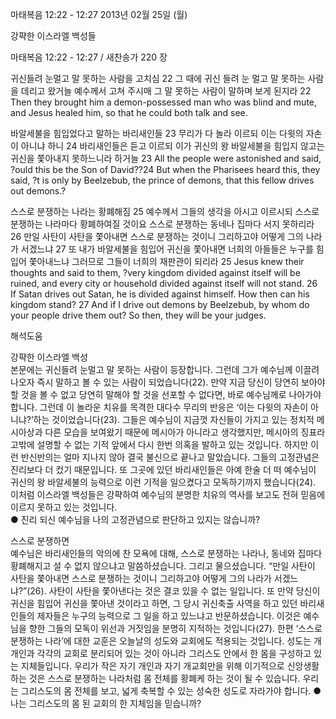 마태복음 12:22 - 12:27 
2013년 02월 25일 (월)

강퍅한 이스라엘 백성들



마태복음 12:22 - 12:27 / 새찬송가 220 장


귀신들려 눈멀고 말 못하는 사람을 고치심
22 그 때에 귀신 들려 눈 멀고 말 못하는 사람을 데리고 왔거늘 예수께서 고쳐 주시매 그 말 못하는 사람이 말하며 보게 된지라
22 Then they brought him a demon-possessed man who was blind and mute, and Jesus healed him, so that he could both talk and see.   

바알세불을 힘입었다고 말하는 바리새인들
23 무리가 다 놀라 이르되 이는 다윗의 자손이 아니냐 하니 24 바리새인들은 듣고 이르되 이가 귀신의 왕 바알세불을 힘입지 않고는 귀신을 쫓아내지 못하느니라 하거늘
23 All the people were astonished and said, ?ould this be the Son of David??24 But when the Pharisees heard this, they said, ?t is only by Beelzebub, the prince of demons, that this fellow drives out demons.?  

스스로 분쟁하는 나라는 황폐해짐
25 예수께서 그들의 생각을 아시고 이르시되 스스로 분쟁하는 나라마다 황폐하여질 것이요 스스로 분쟁하는 동네나 집마다 서지 못하리라 26 만일 사탄이 사탄을 쫓아내면 스스로 분쟁하는 것이니 그리하고야 어떻게 그의 나라가 서겠느냐 27 또 내가 바알세불을 힘입어 귀신을 쫓아내면 너희의 아들들은 누구를 힘입어 쫓아내느냐 그러므로 그들이 너희의 재판관이 되리라
25 Jesus knew their thoughts and said to them, ?very kingdom divided against itself will be ruined, and every city or household divided against itself will not stand. 26 If Satan drives out Satan, he is divided against himself. How then can his kingdom stand? 27 And if I drive out demons by Beelzebub, by whom do your people drive them out? So then, they will be your judges.

해석도움





강퍅한 이스라엘 백성  
본문에는 귀신들려 눈멀고 말 못하는 사람이 등장합니다. 그런데 그가 예수님께 이끌려 나오자 즉시 말하고 볼 수 있는 사람이 되었습니다(22). 만약 지금 당신이 당연히 보아야 할 것을 볼 수 없고 당연히 말해야 할 것을 선포할 수 없다면, 바로 예수님께로 나아가야 합니다. 그런데 이 놀라운 치유를 목격한 대다수 무리의 반응은 ‘이는 다윗의 자손이 아니냐?’하는 것이었습니다(23). 그들은 예수님이 지금껏 자신들이 가지고 있는 정치적 메시아상과 다른 모습을 보여왔기 때문에 메시아가 아니라고 생각했지만, 메시아의 징표라고밖에 설명할 수 없는 기적 앞에서 다시 한번 의혹을 발하고 있는 것입니다. 하지만 이런 반신반의는 얼마 지나지 않아 결국 불신으로 끝나고 말았습니다. 그들의 고정관념은 진리보다 더 컸기 때문입니다. 또 그곳에 있던 바리새인들은 아예 한술 더 떠 예수님이 귀신의 왕 바알세불의 능력으로 이런 기적을 일으켰다고 모독하기까지 했습니다(24). 이처럼 이스라엘 백성들은 강퍅하여 예수님의 분명한 치유의 역사를 보고도 전혀 믿음에 이르지 못하고 있는 것입니다.  
● 진리 되신 예수님을 나의 고정관념으로 판단하고 있지는 않습니까? 

스스로 분쟁하면  
예수님은 바리새인들의 악의에 찬 모욕에 대해, 스스로 분쟁하는 나라나, 동네와 집마다 황폐해지고 설 수 없지 않으냐고 말씀하셨습니다. 그리고 물으셨습니다. “만일 사탄이 사탄을 쫓아내면 스스로 분쟁하는 것이니 그리하고야 어떻게 그의 나라가 서겠느냐?”(26). 사탄이 사탄을 쫓아낸다는 것은 결코 있을 수 없는 일입니다. 또 만약 당신이 귀신을 힘입어 귀신을 쫓아낸 것이라고 하면, 그 당시 귀신축출 사역을 하고 있던 바리새인들의 제자들은 누구의 능력으로 그 일을 하고 있느냐고 반문하셨습니다. 이것은 예수님을 향한 그들의 모독이 위선과 거짓임을 분명히 지적하는 것입니다(27). 한편 ‘스스로 분쟁하는 나라’에 대한 교훈은 오늘날의 성도와 교회에도 적용되는 것입니다. 성도는 개개인과 각각의 교회로 분리되어 있는 것이 아니라 그리스도 안에서 한 몸을 구성하고 있는 지체들입니다. 우리가 작은 자기 개인과 자기 개교회만을 위해 이기적으로 신앙생활 하는 것은 스스로 분쟁하는 나라처럼 몸 전체를 황폐케 하는 것이 될 수 있습니다. 우리는 그리스도의 몸 전체를 보고, 넓게 축복할 수 있는 성숙한 성도로 자라가야 합니다. 
● 나는 그리스도의 몸 된 교회의 한 지체임을 믿습니까?